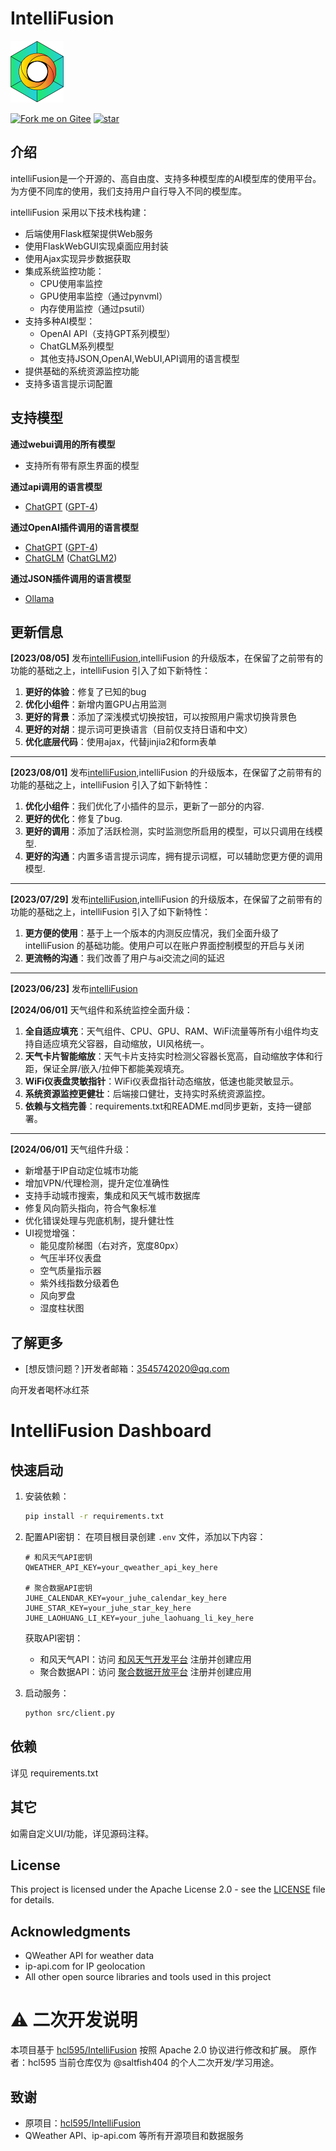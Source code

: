 # IntelliFusion

![IntelliFusionicon](res/IntelliFusion_icon_Sketch_20230923f_small.png)

[![Fork me on Gitee](https://gitee.com/argonserver/IntelliFusion/widgets/widget_6.svg?color=00d4d4)](https://gitee.com/argonserver/IntelliFusion)
[![star](https://gitee.com/argonserver/IntelliFusion/badge/star.svg?theme=gray)](https://gitee.com/argonserver/IntelliFusion/stargazers)

## 介绍
intelliFusion是一个开源的、高自由度、支持多种模型库的AI模型库的使用平台。为方便不同库的使用，我们支持用户自行导入不同的模型库。

intelliFusion 采用以下技术栈构建：
- 后端使用Flask框架提供Web服务
- 使用FlaskWebGUI实现桌面应用封装
- 使用Ajax实现异步数据获取
- 集成系统监控功能：
  - CPU使用率监控
  - GPU使用率监控（通过pynvml）
  - 内存使用监控（通过psutil）
- 支持多种AI模型：
  - OpenAI API（支持GPT系列模型）
  - ChatGLM系列模型
  - 其他支持JSON,OpenAI,WebUI,API调用的语言模型
- 提供基础的系统资源监控功能
- 支持多语言提示词配置



## 支持模型

**通过webui调用的所有模型**
- 支持所有带有原生界面的模型

**通过api调用的语言模型**
- [ChatGPT](https://chat.openai.com) ([GPT-4](https://openai.com/product/gpt-4))

**通过OpenAI插件调用的语言模型**
- [ChatGPT](https://chat.openai.com) ([GPT-4](https://openai.com/product/gpt-4))
- [ChatGLM](https://github.com/THUDM/ChatGLM-6B) ([ChatGLM2](https://github.com/THUDM/ChatGLM2-6B))

**通过JSON插件调用的语言模型**
- [Ollama](https://ollama.com/)

## 更新信息

**[2023/08/05]** 发布[intelliFusion](https://github.com/hcl595/IntelliFusion),intelliFusion 的升级版本，在保留了之前带有的功能的基础之上，intelliFusion 引入了如下新特性：

1. **更好的体验**：修复了已知的bug
2. **优化小组件**：新增内置GPU占用监测
3. **更好的背景**：添加了深浅模式切换按钮，可以按照用户需求切换背景色
4. **更好的对胡**：提示词可更换语言（目前仅支持日语和中文）
5. **优化底层代码**：使用ajax，代替jinjia2和form表单

----
**[2023/08/01]** 发布[intelliFusion](https://github.com/hcl595/IntelliFusion),intelliFusion 的升级版本，在保留了之前带有的功能的基础之上，intelliFusion 引入了如下新特性：

1. **优化小组件**：我们优化了小插件的显示，更新了一部分的内容.
2. **更好的优化**：修复了bug.
3. **更好的调用**：添加了活跃检测，实时监测您所启用的模型，可以只调用在线模型.
4. **更好的沟通**：内置多语言提示词库，拥有提示词框，可以辅助您更方便的调用模型.

----
**[2023/07/29]** 发布[intelliFusion](https://github.com/hcl595/IntelliFusion),intelliFusion 的升级版本，在保留了之前带有的功能的基础之上，intelliFusion 引入了如下新特性：

1. **更方便的使用**：基于上一个版本的内测反应情况，我们全面升级了 intelliFusion 的基础功能。使用户可以在账户界面控制模型的开启与关闭
2. **更流畅的沟通**：我们改善了用户与ai交流之间的延迟

----
**[2023/06/23]** 发布[intelliFusion](https://github.com/hcl595/IntelliFusion)

**[2024/06/01]** 天气组件和系统监控全面升级：

1. **全自适应填充**：天气组件、CPU、GPU、RAM、WiFi流量等所有小组件均支持自适应填充父容器，自动缩放，UI风格统一。
2. **天气卡片智能缩放**：天气卡片支持实时检测父容器长宽高，自动缩放字体和行距，保证全屏/嵌入/拉伸下都能美观填充。
3. **WiFi仪表盘灵敏指针**：WiFi仪表盘指针动态缩放，低速也能灵敏显示。
4. **系统资源监控更健壮**：后端接口健壮，支持实时系统资源监控。
5. **依赖与文档完善**：requirements.txt和README.md同步更新，支持一键部署。

----
**[2024/06/01]** 天气组件升级：
- 新增基于IP自动定位城市功能
- 增加VPN/代理检测，提升定位准确性
- 支持手动城市搜索，集成和风天气城市数据库
- 修复风向箭头指向，符合气象标准
- 优化错误处理与兜底机制，提升健壮性
- UI视觉增强：
  - 能见度阶梯图（右对齐，宽度80px）
  - 气压半环仪表盘
  - 空气质量指示器
  - 紫外线指数分级着色
  - 风向罗盘
  - 湿度柱状图

## 了解更多

- [想反馈问题？]开发者邮箱：3545742020@qq.com


向开发者喝杯冰红茶

# IntelliFusion Dashboard

## 快速启动
1. 安装依赖：
   ```bash
   pip install -r requirements.txt
   ```

2. 配置API密钥：
   在项目根目录创建 `.env` 文件，添加以下内容：
   ```
   # 和风天气API密钥
   QWEATHER_API_KEY=your_qweather_api_key_here

   # 聚合数据API密钥
   JUHE_CALENDAR_KEY=your_juhe_calendar_key_here
   JUHE_STAR_KEY=your_juhe_star_key_here
   JUHE_LAOHUANG_LI_KEY=your_juhe_laohuang_li_key_here
   ```
   
   获取API密钥：
   - 和风天气API：访问 [和风天气开发平台](https://dev.qweather.com/) 注册并创建应用
   - 聚合数据API：访问 [聚合数据开放平台](https://www.juhe.cn/) 注册并创建应用

3. 启动服务：
   ```bash
   python src/client.py
   ```


## 依赖
详见 requirements.txt

## 其它
如需自定义UI/功能，详见源码注释。





## License

This project is licensed under the Apache License 2.0 - see the [LICENSE](LICENSE) file for details.

## Acknowledgments

- QWeather API for weather data
- ip-api.com for IP geolocation
- All other open source libraries and tools used in this project

# ⚠️ 二次开发说明

本项目基于 [hcl595/IntelliFusion](https://github.com/hcl595/IntelliFusion) 按照 Apache 2.0 协议进行修改和扩展。
原作者：hcl595
当前仓库仅为 @saltfish404 的个人二次开发/学习用途。


## 致谢
- 原项目：[hcl595/IntelliFusion](https://github.com/hcl595/IntelliFusion)
- QWeather API、ip-api.com 等所有开源项目和数据服务


